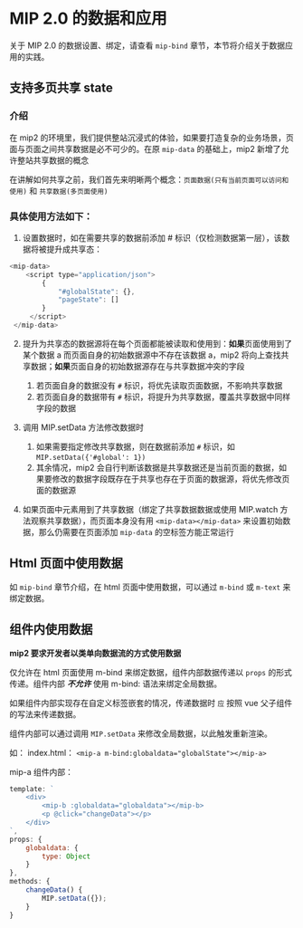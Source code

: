 # MIP 2.0 的数据和应用

关于 MIP 2.0 的数据设置、绑定，请查看 `mip-bind` 章节，本节将介绍关于数据应用的实践。

## 支持多页共享 state

### 介绍
在 mip2 的环境里，我们提供整站沉浸式的体验，如果要打造复杂的业务场景，页面与页面之间共享数据是必不可少的。在原 `mip-data` 的基础上，mip2 新增了允许整站共享数据的概念

在讲解如何共享之前，我们首先来明晰两个概念：`页面数据(只有当前页面可以访问和使用)` 和 `共享数据(多页面使用)`


### 具体使用方法如下：

1. 设置数据时，如在需要共享的数据前添加 # 标识（仅检测数据第一层），该数据将被提升成共享态：
```javascript
<mip-data>
    <script type="application/json">
        {
            "#globalState": {},
            "pageState": []
        }
     </script>
 </mip-data>
 ```

2. 提升为共享态的数据源将在每个页面都能被读取和使用到：**如果**页面使用到了某个数据 a 而页面自身的初始数据源中不存在该数据 a，mip2 将向上查找共享数据；**如果**页面自身的初始数据源存在与共享数据冲突的字段
	1. 若页面自身的数据没有 `#` 标识，将优先读取页面数据，不影响共享数据
    2. 若页面自身的数据带有 `#` 标识，将提升为共享数据，覆盖共享数据中同样字段的数据

3. 调用 MIP.setData 方法修改数据时
	1. 如果需要指定修改共享数据，则在数据前添加 `#` 标识，如 `MIP.setData({'#global': 1})`
	2. 其余情况，mip2 会自行判断该数据是共享数据还是当前页面的数据，如果要修改的数据字段既存在于共享也存在于页面的数据源，将优先修改页面的数据源

4. 如果页面中元素用到了共享数据（绑定了共享数据数据或使用 MIP.watch 方法观察共享数据），而页面本身没有用 `<mip-data></mip-data>` 来设置初始数据，那么仍需要在页面添加 `mip-data` 的空标签方能正常运行

## Html 页面中使用数据
如 `mip-bind` 章节介绍，在 html 页面中使用数据，可以通过 `m-bind` 或 `m-text` 来绑定数据。


## 组件内使用数据

 **mip2 要求开发者以类单向数据流的方式使用数据**

仅允许在 html 页面使用 m-bind 来绑定数据，组件内部数据传递以 `props` 的形式传递。组件内部 ***不允许*** 使用 m-bind: 语法来绑定全局数据。

如果组件内部实现存在自定义标签嵌套的情况，传递数据时 `应` 按照 vue 父子组件的写法来传递数据。

组件内部可以通过调用 `MIP.setData` 来修改全局数据，以此触发重新渲染。


如：
index.html：
```<mip-a m-bind:globaldata="globalState"></mip-a>```


mip-a 组件内部：
```javascript
template: `
    <div>
        <mip-b :globaldata="globaldata"></mip-b>
        <p @click="changeData"></p>
    </div>
`,
props: {
    globaldata: {
        type: Object
    }
},
methods: {
    changeData() {
        MIP.setData({});
    }
}
```